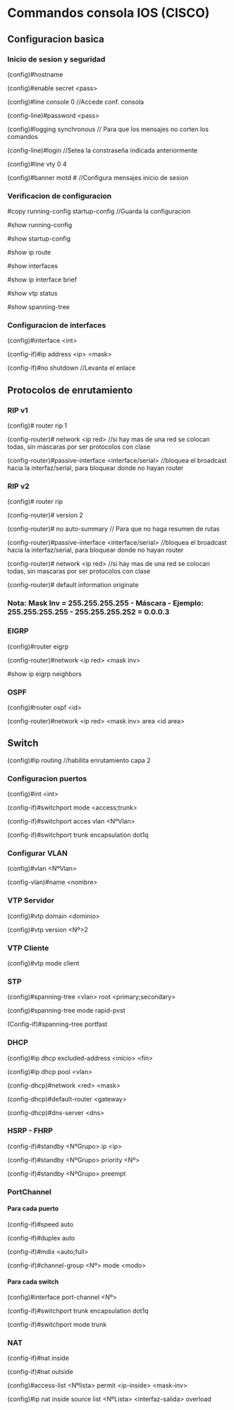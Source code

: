 # Commandos consola IOS (CISCO)
## Configuracion basica
### Inicio de sesion y seguridad
(config)#hostname

(config)#enable secret \<pass>

(config)#line console 0 //Accede conf. consola

(config-line)#password \<pass> 

(config)#logging synchronous // Para que los mensajes no corten los comandos

(config-line)#login //Setea la constraseña indicada anteriormente

(config)#line vty 0 4

(config)#banner motd # //Configura mensajes inicio de sesion
### Verificacion de configuracion
\#copy running-config startup-config //Guarda la configuracion

\#show running-config

\#show startup-config

\#show ip route

\#show interfaces

\#show ip interface brief

\#show vtp status

\#show spanning-tree

### Configuracion de interfaces

(config)#interface \<int>

(config-if)#ip address \<ip> \<mask>

(config-if)#no shutdown //Levanta el enlace


## Protocolos de enrutamiento

### RIP v1 

(config)# router rip 1

(config-router)# network \<ip red>  //si hay mas de una red se colocan todas, sin mascaras por ser protocolos con clase

(config-router)#passive-interface <interface/serial> //bloquea el broadcast hacia la interfaz/serial, para bloquear donde no hayan router

### RIP v2

(config)# router rip 

(config-router)# version 2

(config-router)# no auto-summary // Para que no haga resumen de rutas

(config-router)#passive-interface <interface/serial> //bloquea el broadcast hacia la interfaz/serial, para bloquear donde no hayan router

(config-router)# network \<ip red>  //si hay mas de una red se colocan todas, sin mascaras por ser protocolos con clase

(config-router)# default information originate

### Nota: Mask Inv = 255.255.255.255 - Máscara - Ejemplo: 255.255.255.255 - 255.255.255.252 = 0.0.0.3

### EIGRP

(config)#router eigrp

(config-router)#network \<ip red> \<mask inv>
 
\#show ip eigrp neighbors

### OSPF

(config)#router ospf \<id>

(config-router)#network \<ip red> \<mask inv> area \<id area>


## Switch
(config)#ip routing //habilita enrutamiento capa 2

### Configuracion puertos
(config)#int \<int>

(config-if)#switchport mode \<access;trunk>

(config-if)#switchport acces vlan \<NºVlan>

(config-if)#switchport trunk encapsulation dot1q
### Configurar VLAN
(config)#vlan \<NºVlan>

(config-vlan)#name \<nombre>

### VTP Servidor
(config)#vtp domain \<dominio>

(config)#vtp version \<Nº>2
### VTP Cliente
(config)#vtp mode client

### STP
(config)#spanning-tree \<vlan> root \<primary;secondary>

(config)#spanning-tree mode rapid-pvst

(Config-if)#spanning-tree portfast 

### DHCP
(config)#ip dhcp excluded-address \<inicio> \<fin>

(config)#ip dhcp pool \<vlan> 

(config-dhcp)#network \<red> \<mask>

(config-dhcp)#default-router \<gateway>

(config-dhcp)#dns-server \<dns>

### HSRP - FHRP
(config-if)#standby \<NºGrupo> ip \<ip>

(config-if)#standby \<NºGrupo> priority \<Nº>

(config-if)#standby \<NºGrupo> preempt

### PortChannel
#### Para cada puerto
(config-if)#speed auto

(config-if)#duplex auto

(config-if)#mdix \<auto;full>

(config-if)#channel-group \<Nº> mode \<modo>
#### Para cada switch
(config)#interface port-channel \<Nº>

(config-if)#switchport trunk encapsulation dot1q

(config-if)#switchport mode trunk

### NAT
(config-if)#nat inside

(config-if)#nat outside

(config)#access-list \<Nºlista> permit \<ip-inside> \<mask-inv>

(config)#ip nat inside source list \<NºLista> \<interfaz-salida> overload









